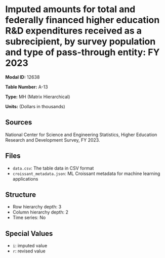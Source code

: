 # Imputed amounts for total and federally financed higher education R&D expenditures received as a subrecipient, by survey population and type of pass-through entity: FY 2023

**Modal ID:** 12638

**Table Number:** A-13

**Type:** MH (Matrix Hierarchical)

**Units:** (Dollars in thousands)

## Sources

National Center for Science and Engineering Statistics, Higher Education Research and Development Survey, FY 2023.

## Files

- `data.csv`: The table data in CSV format
- `croissant_metadata.json`: ML Croissant metadata for machine learning applications

## Structure

- Row hierarchy depth: 3
- Column hierarchy depth: 2
- Time series: No

## Special Values

- `i`: imputed value
- `r`: revised value
